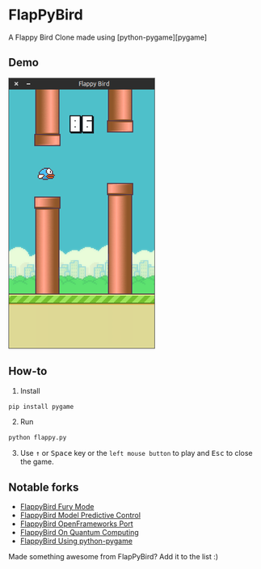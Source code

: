 # FlapPyBird
A Flappy Bird Clone made using [python-pygame][pygame]
## Demo
![Flappy Bird](demo.png)

## How-to
1. Install
```bash
pip install pygame
```
2. Run
```bash
python flappy.py
```
3. Use <kbd>&uarr;</kbd> or <kbd>Space</kbd> key or the `left mouse button` to play and <kbd>Esc</kbd> to close the game.
## Notable forks
- [FlappyBird Fury Mode](https://github.com/Cc618/FlapPyBird)
- [FlappyBird Model Predictive Control](https://github.com/philzook58/FlapPyBird-MPC)
- [FlappyBird OpenFrameworks Port](https://github.com/TheLogicMaster/ofFlappyBird)
- [FlappyBird On Quantum Computing](https://github.com/WingCode/QuFlapPyBird)
- [FlappyBird Using python-pygame](https://github.com/sourabhv/FlapPyBird)

Made something awesome from FlapPyBird? Add it to the list :)
